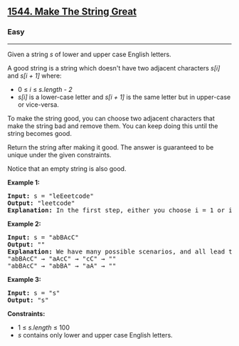 <h2><a href="https://leetcode.com/problems/make-the-string-great">1544. Make The String Great</a></h2>
<h3>Easy</h3>
<hr>
<p>Given a string <em>s</em> of lower and upper case English letters.</p>
<p>A good string is a string which doesn't have two adjacent characters <em>s[i]</em> and <em>s[i + 1]</em> where:</p>
<ul>
<li>0 ≤ <em>i</em> ≤ <em>s.length - 2</em></li>
<li><em>s[i]</em> is a lower-case letter and <em>s[i + 1]</em> is the same letter but in upper-case or vice-versa.</li>
</ul>
<p>To make the string good, you can choose two adjacent characters that make the string bad and remove them. You can keep doing this until the string becomes good.</p>
<p>Return the string after making it good. The answer is guaranteed to be unique under the given constraints.</p>
<p>Notice that an empty string is also good.</p>
<p><strong>Example 1:</strong></p>
<pre>
<strong>Input:</strong> s = "leEeetcode"
<strong>Output:</strong> "leetcode"
<strong>Explanation:</strong> In the first step, either you choose i = 1 or i = 2, both will result "leEeetcode" to be reduced to "leetcode".
</pre>
<p><strong>Example 2:</strong></p>
<pre>
<strong>Input:</strong> s = "abBAcC"
<strong>Output:</strong> ""
<strong>Explanation:</strong> We have many possible scenarios, and all lead to the same answer. For example:
"abBAcC" → "aAcC" → "cC" → ""
"abBAcC" → "abBA" → "aA" → ""
</pre>
<p><strong>Example 3:</strong></p>
<pre>
<strong>Input:</strong> s = "s"
<strong>Output:</strong> "s"
</pre>
<p><strong>Constraints:</strong></p>
<ul>
<li>1 ≤ <em>s.length</em> ≤ 100</li>
<li><em>s</em> contains only lower and upper case English letters.</li>
</ul>
